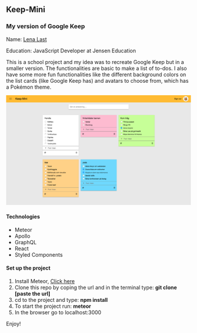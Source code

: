 ## Keep-Mini
### My version of Google Keep

Name: [Lena Last](linkedin.com/in/lena-last)

Education: JavaScript Developer at Jensen Education


This is a school project and my idea was to recreate Google Keep but in a smaller version.
The functionalities are basic to make a list of to-dos. I also have some more fun functionalities like the different 
background colors on the list cards (like Google Keep has) and avatars to choose from, which has a Pokémon theme. 


![Keep-Mini screen shot](/public/keep-mini.png)

#### Technologies
* Meteor
* Apollo
* GraphQL
* React
* Styled Components

#### Set up the project
1. Install Meteor, [Click here](https://www.meteor.com/install)
2. Clone this repo by coping the url and in the terminal type: **git clone [paste the url]**
3. cd to the project and type: **npm install**
4. To start the project run: **meteor**
5. In the browser go to localhost:3000

Enjoy!

